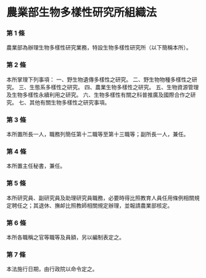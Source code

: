 # 農業部生物多樣性研究所組織法

### 第 1 條

農業部為辦理生物多樣性研究業務，特設生物多樣性研究所（以下簡稱本所）。

### 第 2 條

本所掌理下列事項：
一、野生物遺傳多樣性之研究。
二、野生物物種多樣性之研究。
三、生態系多樣性之研究。
四、農業生物多樣性之研究。
五、生物資源管理及生物多樣性永續利用之研究。
六、生物多樣性有關之科普推廣及國際合作之研究。
七、其他有關生物多樣性之研究事項。

### 第 3 條

本所置所長一人，職務列簡任第十二職等至第十三職等；副所長一人，兼任。

### 第 4 條

本所置主任秘書，兼任。

### 第 5 條

本所研究員、副研究員及助理研究員職務，必要時得比照教育人員任用條例相關規定聘任之；其退休、撫卹比照教師相關規定辦理，並報請農業部核定。

### 第 6 條

本所各職稱之官等職等及員額，另以編制表定之。

### 第 7 條

本法施行日期，由行政院以命令定之。
